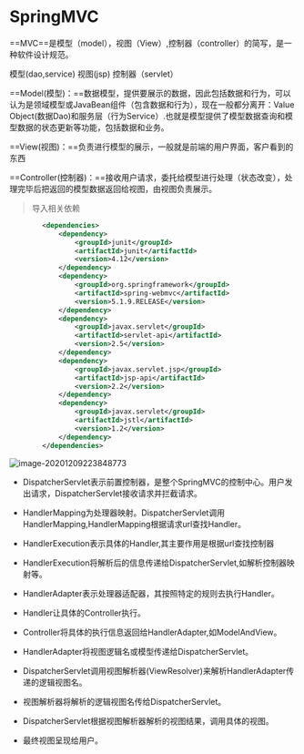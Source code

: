 # SpringMVC

==MVC==是模型（model），视图（View）,控制器（controller）的简写，是一种软件设计规范。

模型(dao,service) 视图(jsp) 控制器（servlet）

==Model(模型)：==数据模型，提供要展示的数据，因此包括数据和行为，可以认为是领域模型或JavaBean组件（包含数据和行为），现在一般都分离开：Value Object(数据Dao)和服务层（行为Service）.也就是模型提供了模型数据查询和模型数据的状态更新等功能，包括数据和业务。

==View(视图)：==负责进行模型的展示，一般就是前端的用户界面，客户看到的东西

==Controller(控制器)：==接收用户请求，委托给模型进行处理（状态改变），处理完毕后把返回的模型数据返回给视图，由视图负责展示。

> 导入相关依赖

```xml
        <dependencies>
            <dependency>
                <groupId>junit</groupId>
                <artifactId>junit</artifactId>
                <version>4.12</version>
            </dependency>
            <dependency>
                <groupId>org.springframework</groupId>
                <artifactId>spring-webmvc</artifactId>
                <version>5.1.9.RELEASE</version>
            </dependency>
            <dependency>
                <groupId>javax.servlet</groupId>
                <artifactId>servlet-api</artifactId>
                <version>2.5</version>
            </dependency>
            <dependency>
                <groupId>javax.servlet.jsp</groupId>
                <artifactId>jsp-api</artifactId>
                <version>2.2</version>
            </dependency>
            <dependency>
                <groupId>javax.servlet</groupId>
                <artifactId>jstl</artifactId>
                <version>1.2</version>
            </dependency>
        </dependencies>
```

![image-20201209223848773](https://gitee.com/cnuto/images/raw/master/image/image-20201209223848773.png)

- DispatcherServlet表示前置控制器，是整个SpringMVC的控制中心。用户发出请求，DispatcherServlet接收请求并拦截请求。

- HandlerMapping为处理器映射。DispatcherServlet调用HandlerMapping,HandlerMapping根据请求url查找Handler。

- HandlerExecution表示具体的Handler,其主要作用是根据url查找控制器
- HandlerExecution将解析后的信息传递给DispatcherServlet,如解析控制器映射等。
- HandlerAdapter表示处理器适配器，其按照特定的规则去执行Handler。
- Handler让具体的Controller执行。
- Controller将具体的执行信息返回给HandlerAdapter,如ModelAndView。
- HandlerAdapter将视图逻辑名或模型传递给DispatcherServlet。
- DispatcherServlet调用视图解析器(ViewResolver)来解析HandlerAdapter传递的逻辑视图名。
- 视图解析器将解析的逻辑视图名传给DispatcherServlet。
- DispatcherServlet根据视图解析器解析的视图结果，调用具体的视图。
- 最终视图呈现给用户。

